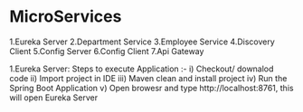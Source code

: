 # MicroServices

1.Eureka Server
2.Department Service
3.Employee Service
4.Discovery Client
5.Config Server
6.Config Client
7.Api Gateway


1.Eureka Server:
Steps to execute Application :-
  i) Checkout/ downalod code 
  ii) Import project in IDE
  iii) Maven clean and install project
  iv) Run the Spring Boot Application 
  v) Open browesr and type http://localhost:8761, this will open Eureka Server

  
